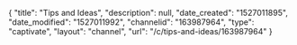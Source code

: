 {
    "title": "Tips and Ideas",
    "description": null,
    "date_created": "1527011895",
    "date_modified": "1527011992",
    "channelid": "163987964",
    "type": "captivate",
    "layout": "channel",
    "url": "\/c\/tips-and-ideas\/163987964"
}